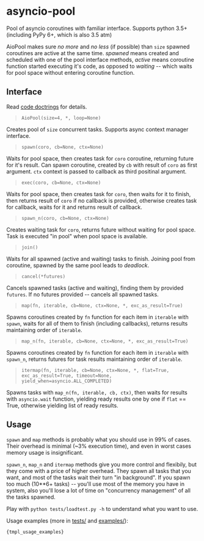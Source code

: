 # asyncio-pool

Pool of asyncio coroutines with familiar interface. Supports python 3.5+ (including PyPy 6+, which is also 3.5 atm)

AioPool makes sure _no more_ and _no less_ (if possible) than `size` spawned coroutines are active at the same time. _spawned_ means created and scheduled with one of the pool interface methods, _active_ means coroutine function started executing it's code, as opposed to _waiting_ -- which waits for pool space without entering coroutine function.

## Interface

Read [code doctrings](../master/asyncio_pool/base_pool.py) for details.

> `AioPool(size=4, *, loop=None)`

Creates pool of `size` concurrent tasks. Supports async context manager interface.

> `spawn(coro, cb=None, ctx=None)`

Waits for pool space, then creates task for `coro` coroutine, returning future for it's result. Can spawn coroutine, created by `cb` with result of `coro` as first argument. `ctx` context is passed to callback as third positinal argument.

> `exec(coro, cb=None, ctx=None)`

Waits for pool space, then creates task for `coro`, then waits for it to finish, then returns result of `coro` if no callback is provided, otherwise creates task for callback, waits for it and returns result of callback.

> `spawn_n(coro, cb=None, ctx=None)`

Creates waiting task for `coro`, returns future without waiting for pool space. Task is executed "in pool" when pool space is available.

> `join()`

Waits for all spawned (active and waiting) tasks to finish. Joining pool from coroutine, spawned by the same pool leads to *deadlock*.

> `cancel(*futures)`

Cancels spawned tasks (active and waiting), finding them by provided `futures`. If no futures provided -- cancels all spawned tasks.

> `map(fn, iterable, cb=None, ctx=None, *, exc_as_result=True)`

Spawns coroutines created by `fn` function for each item in `iterable` with `spawn`, waits for all of them to finish (including callbacks), returns results maintaining order of `iterable`.

> `map_n(fn, iterable, cb=None, ctx=None, *, exc_as_result=True)`

Spawns coroutines created by `fn` function for each item in `iterable` with `spawn_n`, returns futures for task results maintaining order of `iterable`.

> `itermap(fn, iterable, cb=None, ctx=None, *, flat=True, exc_as_result=True, timeout=None, yield_when=asyncio.ALL_COMPLETED)`

Spawns tasks with `map_n(fn, iterable, cb, ctx)`, then waits for results with `asyncio.wait` function, yielding ready results one by one if `flat` == True, otherwise yielding list of ready results.



## Usage

`spawn` and `map` methods is probably what you should use in 99% of cases. Their overhead is minimal (~3% execution time), and even in worst cases memory usage is insignificant.

`spawn_n`, `map_n` and `itermap` methods give you more control and flexibily, but they come with a price of higher overhead. They spawn all tasks that you want, and most of the tasks wait their turn "in background". If you spawn too much (10**6+ tasks) -- you'll use most of the memory you have in system, also you'll lose a lot of time on "concurrency management" of all the tasks spawned.

Play with `python tests/loadtest.py -h` to understand what you want to use.

Usage examples (more in [tests/](../master/tests/) and [examples/](../master/examples/)):

```python
{tmpl_usage_examples}
```
